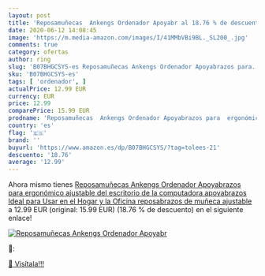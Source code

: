 ```yaml
---
layout: post
title: 'Reposamuñecas  Ankengs Ordenador Apoyabr al 18.76 % de descuento'
date: 2020-06-12 14:08:45
image: 'https://m.media-amazon.com/images/I/41MMbVBi9BL._SL200_.jpg'
comments: true
category: ofertas
author: ring
slug: 'B07BHGCSYS-es Reposamuñecas Ankengs Ordenador Apoyabrazos para...'
sku: 'B07BHGCSYS-es'
tags: [ 'ordenador', ]
actualPrice: 12.99 EUR
currency: EUR
price: 12.99
comparePrice: 15.99 EUR
prodname: 'Reposamuñecas  Ankengs Ordenador Apoyabrazos para  ergonómico ajustable del escritorio de la computadora apoyabrazos  Ideal para Usar en el Hogar y la Oficina  reposabrazos de muñeca ajustable'
country: 'es'
flag: '🇪🇸'
brand: ''
buyurl: 'https://www.amazon.es/dp/B07BHGCSYS/?tag=tolees-21'
descuento: '18.76'
average: '12.99'
---
```


Ahora mismo tienes [Reposamuñecas  Ankengs Ordenador Apoyabrazos para  ergonómico ajustable del escritorio de la computadora apoyabrazos  Ideal para Usar en el Hogar y la Oficina  reposabrazos de muñeca ajustable](https://www.amazon.es/dp/B07BHGCSYS/?tag=tolees-21) a 12.99 EUR (original: 15.99 EUR) (18.76 %  de descuento) en el siguiente enlace!

[![Reposamuñecas  Ankengs Ordenador Apoyabr](https://m.media-amazon.com/images/I/41MMbVBi9BL._SL200_.jpg)](https://www.amazon.es/dp/B07BHGCSYS/?tag=tolees-21)

🔎:


[🛒 Visítala!!!](https://www.amazon.es/dp/B07BHGCSYS/?tag=tolees-21)

